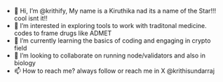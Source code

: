 - 👋 Hi, I’m @krithify, My name is a Kiruthika nad its a name of the Star!!! cool isnt it!!
- 👀 I’m interested in exploring tools to work with traditonal medicine. codes to frame drugs like ADMET
- 🌱 I’m currently learning the basics of coding and engaging in crypto field
- 💞️ I’m looking to collaborate on running node/validators and also in biology
- 📫 How to reach me? always follow or reach me in X @krithisundarraj
<!---
krithify/krithify is a ✨ special ✨ repository because its `README.md` (this file) appears on your GitHub profile.
You can click the Preview link to take a look at your changes.
--->
